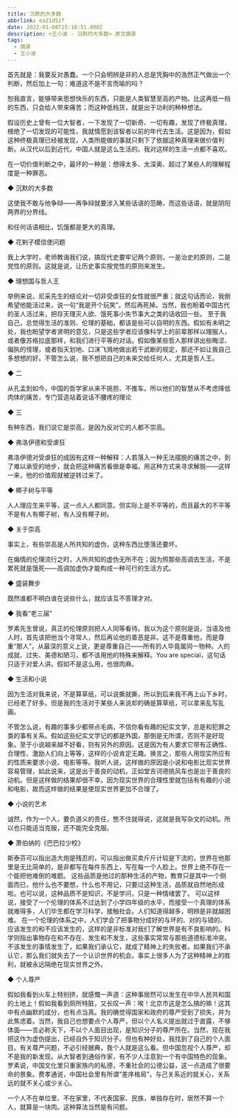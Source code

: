 ```yaml
---
title: 沉默的大多数
abbrlink: ea21d52f
date: 2022-01-08T15:18:51.000Z
description: <王小波 - 沉默的大多数> 原文摘录
tags:
  - 摘录
  - 王小波
---
```


首先就是：我要反对愚蠢。一个只会明辨是非的人总是凭胸中的浩然正气做出一个判断，然后加上一句：难道这不是不言而喻的吗？

恕我直言，能够带来思想快乐的东西，只能是人类智慧至高的产物。比这再低一档的东西，只会给人带来痛苦；而这种低档货，就是出于功利的种种想法。

<!-- more -->

假设历史上曾有一位大智者，一下发现了一切新奇、一切有趣，发现了终极真理，根绝了一切发现的可能性，我就情愿到该智者以前的年代去生活。这是因为，假如这种终极真理已经被发现，人类所能做的事就只剩下了依据这种真理来做价值判断。从汉代以后到近代，中国人就是这么生活的。我对这样的生活一点都不喜欢。

在一切价值判断之中，最坏的一种是：想得太多、太深奥、超过了某些人的理解程度是一种罪恶。

◆ 沉默的大多数

这使我不敢与他争辩——再争辩就要涉入某些话语的范畴，而这些话语，就是阴阳两界的分界线。

和任何话语相比，饥饿都是更大的真理。

◆ 花剌子模信使问题

我上大学时，老师教诲我们说，搞现代史要牢记两个原则，一是治史的原则，二是党性的原则。这就是说，让历史事实按党性的原则来发生。

◆ 理想国与哲人王

举例来说，尼采先生的结论对一切非受虐狂的女性就很严重；就这句话而论，我倒希望他能活过来，说一句“我是开个玩笑”，然后再死掉。当然，我也盼着中国古代的圣人活过来，把存天理灭人欲、饿死事小失节事大之类的话收回一些。
至于我自己，总觉得生活的准则、伦理的基础，都该是些可以自明的东西。假如有未明之处，我也盼望学者贤明的意见，只是这些学者应该像科学上的前辈那样以理服人，或者像苏格拉底那样，和我们进行平等的对话。假如像某些哲人那样讲出些晦涩、偏执的怪理，或者指天划地、口沫飞溅地做出若干武断的规定，那还不如让我自己多想想的好。不管怎么说，我不想把自己的未来交给任何人，尤其是哲人王。

◆ 二

从孔孟到如今，中国的哲学家从来不挑担、不推车。所以他们的智慧从不考虑降低肉体的痛苦，专门营造站着说话不腰疼的理论

◆ 三

有种东西，我们说它是崇高，是因为反对它的人都不崇高。

◆ 弗洛伊德和受虐狂

弗洛伊德对受虐狂的成因有这样一种解释：人若落入一种无法摆脱的痛苦之中，到了难以承受的地步，就会把这种痛苦看做是幸福，用这种方式来寻求解脱——这样一来，他的价值观就被逆转过来了。

◆ 椰子树与平等

人人理应生来平等，这一点人人都同意。但实际上是不平等的，而且最大的不平等不是有人有椰子树，有人没有椰子树。

◆ 关于崇高

事实上，有些崇高是人所共知的虚伪，这种东西比堕落还要坏。

在煽情的伦理流行之时，人所共知的虚伪无所不在；因为照那些高调去生活，不是累死就是饿死——高调加虚伪才能构成一种可行的生活方式。

◆ 盛装舞步

既然谁都不明白谁在说些什么，就应该互不答理才对。

◆ 我看“老三届”

罗素先生曾说，真正的伦理原则把人人同等看待。我以为这个原则是说，当语及他人时，首先该把他当个寻常人，然后再论他的善恶是非。这不是尊重他，而是尊重“那人”，从最深的意义上说，更是尊重自己——所有的人毕竟属同一物种。人的成就、过失、美德和陋习，都不该用他的特殊来解释。You are special，这句话只适于对爱人讲。假如不是这么用，也很肉麻。

◆ 生活和小说

因为生活对我来说，不是算草纸，可以说撕就撕，所以到后来我不再上山下乡时，已经老了好多。但是我的生活对于某些人来说却的确是算草纸，可以拿来乱写乱画。

不管怎么说，有趣的事多少都带点毛病，不信你看有趣的纪实文学，总是和犯罪之类的事有关系。假如这些纪实文学记的都是外国，那倒是无所谓，否则不是好现象。至于小说越来越不好看，则有另外的原因。这是因为有人要求它带有正确性、合理性、激励人们向上等等，这样的小说肯定无趣。换言之，那些人用现实所应有的性质来要求小说、电影等等。我听人说，这样做的原因是小说和电影比现实世界容易管理，如此说来，这是出于善良的动机，正如堂吉诃德挑风车也是出于善良的动机。但是这样做的结果却很不幸。因为现实世界的合理性里就包括有有趣的小说和电影，故而这样做的结果是使现实世界更加不合理了。

◆ 小说的艺术

诚然，作为一个人，要负道义的责任，憋不住就得说，这就是我写杂文的动机。所以也只能适当克服，还不能完全克服。

◆ 萧伯纳的《巴巴拉少校》

斯泰芬可以指出造大炮是残忍的，可以指出做买卖斤斤计较是下流的，世界在他那里是无比简单的，是非都写在每件东西上，写在每一个人脸上。世界上绝不存在一个能把他难倒的难题。
这些品质是他过的那种生活的产物，教育只是其中一个侧面而已，他什么也不要想，什么也不用记，只要过这种生活，品质就自然地形成啦。也可以说，这种品质不是知识，不是学问，只是一种情绪罢了。
可以这样说，接受了一个伦理的体系不过达到了小学四年级的水平，而接受一个真理的体系就难得多，人们毕生都在学习科学，接触社会。人们知道得越多，明辨是非就越困难。
在一个伦理的体系之中，人们学会了把事物分成好的与坏的、对的与错的、应该发生的和不应该发生的，这样的是非标准对我们了解世界是有不良影响的。科学则指出事物存在和不存在、发生和不发生，这些事实常常与那些道德标准冲突。不该发生的事情发生了，如果我们承认它，就成了精神上的失败者。如果我们不承认它，那么我们就失去了一个认识世界的机会。事实上很多人为了这种精神上的胜利，就被永远隔绝在现实世界之外。

◆ 个人尊严

假如我看到火车上特别挤，就感慨一声道：这种事居然可以发生在中华人民共和国的土地上！假如我看到厕所特脏，又长叹一声：唉！北京市这是怎么搞的嘛！这其中有点幽默的成分，也有点当真。我的确觉得国家和政府的尊严受到了损失，并为此焦虑着。当然，我自己也想要点个人尊严，但以个人名义提出就过于直露，不够体面——言必称天下，不以个人面目出现，是知识分子的尊严所在。当然，现在我把这作为虚伪提出，已经自外于知识分子。但也有种好处，我找到了自己的个人面目。有关尊严问题，不必引经据典，我个人就是这么看。但中国忽视个人尊严，却不是我的新发现。从大智者到通俗作家，有不少人注意到一个有中国特色的现象。罗素说，中国文化里只重家族内的私德，不重社会的公德公益，这一点造成了很要命的景象。费孝通说，中国社会里有所谓“差序格局”，与己关系近的就关心，关系远的就不关心或少关心。

一个人不在单位里、不在家里，不代表国家、民族，单独存在时，居然不算一个人，就算是一块肉。这种算法当然是有问题。
